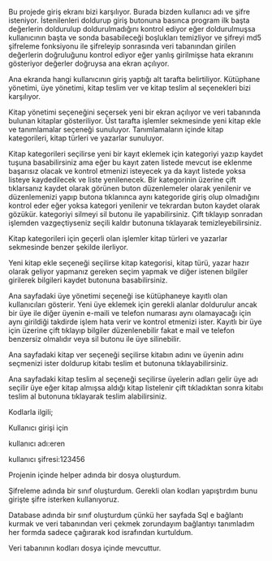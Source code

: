 Bu projede giriş ekranı bizi karşılıyor. Burada bizden kullanıcı adı ve şifre isteniyor. İstenilenleri doldurup giriş butonuna basınca program ilk başta değerlerin doldurulup doldurulmadığını kontrol ediyor eğer doldurulmuşsa kullanıcının başta ve sonda basabileceği boşlukları temizliyor ve şifreyi md5 şifreleme fonksiyonu ile şifreleyip sonrasında veri tabanından girilen değerlerin doğruluğunu kontrol ediyor eğer yanlış girilmişse hata ekranını gösteriyor değerler doğruysa ana ekran açılıyor.

Ana ekranda hangi kullanıcının giriş yaptığı alt tarafta belirtiliyor. Kütüphane yönetimi, üye yönetimi, kitap teslim ver ve kitap teslim al seçenekleri bizi karşılıyor.

Kitap yönetimi seçeneğini seçersek yeni bir ekran açılıyor ve veri tabanında bulunan kitaplar gösteriliyor. Üst tarafta işlemler sekmesinde yeni kitap ekle ve tanımlamalar seçeneği sunuluyor. Tanımlamaların içinde kitap kategorileri, kitap türleri ve yazarlar sunuluyor. 

Kitap kategorileri seçilirse yeni bir kayıt eklemek için kategoriyi yazıp kaydet tuşuna basabilirsiniz ama eğer bu kayıt zaten listede mevcut ise eklenme başarısız olacak ve kontrol etmenizi isteyecek ya da kayıt listede yoksa listeye kaydedilecek ve liste yenilenecek. Bir kategorinin üzerine çift tıklarsanız kaydet olarak görünen buton düzenlemeler olarak yenilenir ve düzenlemenizi yapıp butona tıklanınca aynı kategoride giriş olup olmadığını kontrol eder eğer yoksa kategori yenilenir ve tekrardan buton kaydet olarak gözükür. kategoriyi silmeyi sil butonu ile yapabilirsiniz. Çift tıklayıp sonradan işlemden vazgeçtiyseniz seçili kaldır butonuna tıklayarak temizleyebilirsiniz. 

Kitap kategorileri için geçerli olan işlemler kitap türleri ve yazarlar sekmesinde benzer şekilde ilerliyor.

Yeni kitap ekle seçeneği seçilirse kitap kategorisi, kitap türü, yazar hazır olarak geliyor yapmanız gereken seçim yapmak ve diğer istenen bilgiler girilerek bilgileri kaydet butonuna basabilirsiniz.

Ana sayfadaki üye yönetimi seçeneği ise kütüphaneye kayıtlı olan kullanıcıları gösterir. Yeni üye eklemek için gerekli alanlar doldurulur ancak bir üye ile diğer üyenin e-maili ve telefon numarası aynı olamayacağı için aynı girildiği takdirde işlem hata verir ve kontrol etmenizi ister. Kayıtlı bir üye için üzerine çift tıklayıp bilgiler düzenlenebilir fakat e mail ve telefon benzersiz olmalıdır veya sil butonu ile üye silinebilir.

Ana sayfadaki kitap ver seçeneği seçilirse kitabın adını ve üyenin adını seçmenizi ister doldurup kitabı teslim et butonuna tıklayabilirsiniz.

Ana sayfadaki kitap teslim al seçeneği seçilirse üyelerin adları gelir üye adı seçilir üye eğer kitap almışsa aldığı kitap listelenir çift tıkladıktan sonra kitabı teslim al butonuna tıklayarak teslim alabilirsiniz.

Kodlarla ilgili;

Kullanıcı girişi için 

kullanıcı adı:eren 

kullanıcı şifresi:123456

Projenin içinde helper adında bir dosya oluşturdum.

Şifreleme adında bir sınıf oluşturdum. Gerekli olan kodları yapıştırdım bunu girişte şifre isterken kullanıyoruz.

Database adında bir sınıf oluşturdum çünkü her sayfada Sql e bağlantı kurmak ve veri tabanından veri çekmek zorundayım bağlantıyı tanımladım her formda sadece çağırarak kod israfından kurtuldum.

Veri tabanının kodları dosya içinde mevcuttur.




 
